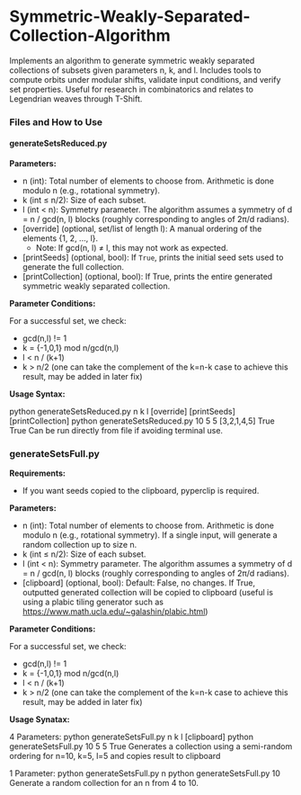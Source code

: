 # Symmetric-Weakly-Separated-Collection-Algorithm
Implements an algorithm to generate symmetric weakly separated collections of subsets given parameters n, k, and l. Includes tools to compute orbits under modular shifts, validate input conditions, and verify set properties. Useful for research in combinatorics and relates to Legendrian weaves through T-Shift.


### Files and How to Use

#### generateSetsReduced.py

**Parameters:**

- n (int): Total number of elements to choose from. Arithmetic is done modulo n (e.g., rotational symmetry).
- k (int ≤ n/2): Size of each subset.
- l (int < n): Symmetry parameter. The algorithm assumes a symmetry of d = n / gcd(n, l) blocks (roughly corresponding to angles of 2π/d radians).
- [override] (optional, set/list of length l): A manual ordering of the elements {1, 2, ..., l}. 
  - Note: If gcd(n, l) ≠ l, this may not work as expected.
- [printSeeds] (optional, bool): If `True`, prints the initial seed sets used to generate the full collection.
- [printCollection] (optional, bool): If True, prints the entire generated symmetric weakly separated collection.

**Parameter Conditions:**

For a successful set, we check:
- gcd(n,l) != 1
- k = {-1,0,1} mod n/gcd(n,l)
- l < n / (k+1)
- k > n/2 (one can take the complement of the k=n-k case to achieve this result, may be added in later fix)

**Usage Syntax:**

python generateSetsReduced.py n k l [override] [printSeeds] [printCollection]
python generateSetsReduced.py 10 5 5 [3,2,1,4,5] True True
Can be run directly from file if avoiding terminal use.


### generateSetsFull.py

**Requirements:** 
- If you want seeds copied to the clipboard, pyperclip is required.

**Parameters:**
- n (int): Total number of elements to choose from. Arithmetic is done modulo n (e.g., rotational symmetry). If a single input, will generate a random collection up to size n. 
- k (int ≤ n/2): Size of each subset.
- l (int < n): Symmetry parameter. The algorithm assumes a symmetry of d = n / gcd(n, l) blocks (roughly corresponding to angles of 2π/d radians).
- [clipboard] (optional, bool): Default: False, no changes. If True, outputted generated collection will be copied to clipboard (useful is using a plabic tiling generator such as https://www.math.ucla.edu/~galashin/plabic.html)

**Parameter Conditions:**

For a successful set, we check:
- gcd(n,l) != 1
- k = {-1,0,1} mod n/gcd(n,l)
- l < n / (k+1)
- k > n/2 (one can take the complement of the k=n-k case to achieve this result, may be added in later fix)

**Usage Synatax:**

4 Parameters:
python generateSetsFull.py n k l [clipboard]
python generateSetsFull.py 10 5 5 True
  Generates a collection using a semi-random ordering for n=10,   k=5, l=5 and copies result to clipboard

1 Parameter:
python generateSetsFull.py n
python generateSetsFull.py 10
  Generate a random collection for an n from 4 to 10. 

